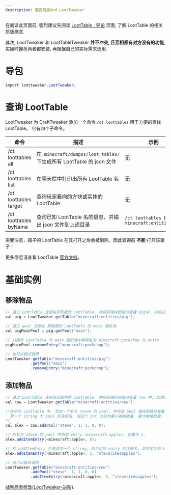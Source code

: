 ```yaml
---
description: 需要附属mod LootTweaker
---
```


在阅读此页面前, 强烈建议先阅读 [LootTable : 导论](/easy/loottable-introduction.md) 页面, 了解 LootTable 的相关原版概念.

其次, LootTweaker 和 LootTableTweaker **并不冲突, 且互相都有对方没有的功能**, 实操时推荐两者都安装, 再根据自己的实际需求选用.


# 导包
```csharp
import loottweaker.LootTweaker;
```


# 查询 LootTable

LootTweaker 为 CraftTweaker 添加一个命令 `/ct loottables` 用于方便的查找 LootTable。
它有四个子命令。

| 命令                         | 描述                                                         | 示例                                           |
| ---------------------------- | ------------------------------------------------------------ | ---------------------------------------------- |
| /ct loottables all           | 在`.minecraft/dumpzs/loot_tables/`下生成所有 LootTable 的 json 文件 | 无                                             |
| /ct loottables list          | 在聊天栏中打印出所有 LootTable 名                            | 无                                             |
| /ct loottables target        | 查询玩家看向的方块或实体的 LootTable                         | 无                                             |
| /ct loottables byName <name> | 查询已知 LootTable 名的信息，并输出 json 文件到上述目录      | `/ct loottables byName minecraft:entities/pig` |

需要注意，箱子的 LootTable 在其打开之后会被删除，因此查询前 **不能** 打开该箱子！

更多信息请查看 LootTable [官方文档](https://loottweaker-docs.readthedocs.io/en/latest/index.html)。



# 基础实例

## 移除物品
```csharp
// 通过 LootTable 注册名获取猪的 LootTable, 并将其储存到临时变量 pig中, 以供之后调用.
val pig = LootTweaker.getTable("minecraft:entities/pig");

// 通过 pool 注册名 获取猪的 LootTable 的 main 随机池.
val pigMainPool = pig.getPool("main");

// 从猪的 LootTable 的 main 随机池中移除名为 minecraft:porkchop 的 entry.
pigMainPool.removeEntry("minecraft:porkchop");

// 也可以链式调用
LootTweaker.getTable("minecraft:entities/pig")
           .getPool("main")
           .removeEntry("minecraft:porkchop");
```

## 添加物品
```csharp
// 通过 LootTable 注册名获取牛的 LootTable, 并将其储存到临时变量 cow 中, 以供之后调用.
val cow = LootTweaker.getTable("minecraft:entities/cow");

/*在牛的 LootTable 中, 添加一个名为 steve 的 pool, 并将此 pool 储存到临时变量 alex 中, 以供之后调用.
  第一个 string 为 pool 的注册名, 后四个 int 分别为最小被抽取量, 最大被抽取量, 最小额外被抽取量, 最大额外被抽取量.
*/
val alex = cow.addPool("steve", 1, 1, 0, 0);

// 向名为 steve 的 pool 中添加 entry <minecraft:apple>, 权重为 5.
alex.addItemEntry(<minecraft:apple>, 5);

// 在 addItemEntry 后再添加一个 string, 则为对应 entry 的注册名, 如不定义则 LootTweaker 会自动生成一个.
alex.addItemEntry(<minecraft:apple>, 5, "stevelikesapples");

// 也可以链式调用
LootTweaker.getTable("minecraft:entities/cow")
           .addPool("steve", 1, 1, 0, 0)
           .addItemEntry(<minecraft:apple>, 5, "stevelikesapples");
```

[战利品表修改(LootTweaker-进阶)](/advanced/loottweaker-advanced.md).
